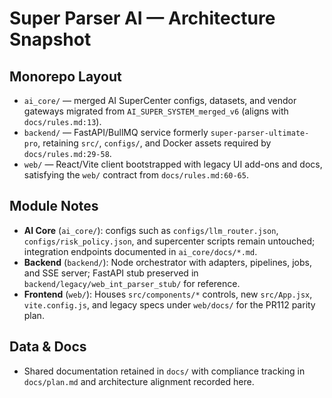 # Super Parser AI — Architecture Snapshot

## Monorepo Layout
- `ai_core/` — merged AI SuperCenter configs, datasets, and vendor gateways migrated from `AI_SUPER_SYSTEM_merged_v6` (aligns with `docs/rules.md:13`).
- `backend/` — FastAPI/BullMQ service formerly `super-parser-ultimate-pro`, retaining `src/`, `configs/`, and Docker assets required by `docs/rules.md:29-58`.
- `web/` — React/Vite client bootstrapped with legacy UI add-ons and docs, satisfying the `web/` contract from `docs/rules.md:60-65`.

## Module Notes
- **AI Core** (`ai_core/`): configs such as `configs/llm_router.json`, `configs/risk_policy.json`, and supercenter scripts remain untouched; integration endpoints documented in `ai_core/docs/*.md`.
- **Backend** (`backend/`): Node orchestrator with adapters, pipelines, jobs, and SSE server; FastAPI stub preserved in `backend/legacy/web_int_parser_stub/` for reference.
- **Frontend** (`web/`): Houses `src/components/*` controls, new `src/App.jsx`, `vite.config.js`, and legacy specs under `web/docs/` for the PR112 parity plan.

## Data & Docs
- Shared documentation retained in `docs/` with compliance tracking in `docs/plan.md` and architecture alignment recorded here.
